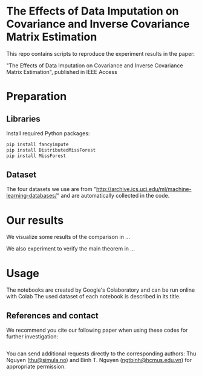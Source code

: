 # The Effects of Data Imputation on Covariance and Inverse Covariance Matrix Estimation

This repo contains scripts to reproduce the experiment results in the paper:

"The Effects of Data Imputation on Covariance and Inverse Covariance Matrix Estimation",
published in IEEE Access
# Preparation
## Libraries
Install required Python packages:
```bash
pip install fancyimpute
pip install DistributedMissForest
pip install MissForest
```
## Dataset
The four datasets we use are from "http://archive.ics.uci.edu/ml/machine-learning-databases/" and are automatically collected in the code.

# Our results
We visualize some results of the comparison in ...

We also experiment to verify the main theorem in ...

# Usage
The notebooks are created by Google's Colaboratory and can be run online with Colab
The used dataset of each notebook is described in its title.  

## References and contact
We recommend you cite our following paper when using these codes for further investigation:
```bash

```
You can send additional requests directly to the corresponding authors: Thu Nguyen (thu@simula.no) and Binh T. Nguyen (ngtbinh@hcmus.edu.vn) for appropriate permission.
